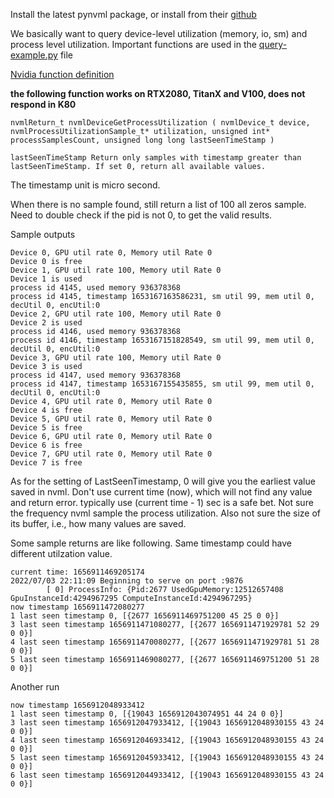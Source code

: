 Install the latest pynvml package, or install from their [github](https://github.com/gpuopenanalytics/pynvml)

We basically want to query device-level utilization (memory, io, sm) and process level utilization. Important functions are used in the [query-example.py](./query_example.py) file


[Nvidia function definition](https://docs.nvidia.com/deploy/nvml-api/group__nvmlGridQueries.html#group__nvmlGridQueries_1gb0ea5236f5e69e63bf53684a11c233bd)

**the following function works on RTX2080, TitanX and V100, does not respond in K80**

```
nvmlReturn_t nvmlDeviceGetProcessUtilization ( nvmlDevice_t device, nvmlProcessUtilizationSample_t* utilization, unsigned int* processSamplesCount, unsigned long long lastSeenTimeStamp ) 
```

```
lastSeenTimeStamp Return only samples with timestamp greater than lastSeenTimeStamp. If set 0, return all available values.
```
The timestamp unit is micro second.

When there is no sample found, still return a list of 100 all zeros sample. Need to double check if the pid is not 0, to get the valid results.

Sample outputs
```
Device 0, GPU util rate 0, Memory util Rate 0
Device 0 is free
Device 1, GPU util rate 100, Memory util Rate 0
Device 1 is used
process id 4145, used memory 936378368
process id 4145, timestamp 1653167163586231, sm util 99, mem util 0, decUtil 0, encUtil:0
Device 2, GPU util rate 100, Memory util Rate 0
Device 2 is used
process id 4146, used memory 936378368
process id 4146, timestamp 1653167151828549, sm util 99, mem util 0, decUtil 0, encUtil:0
Device 3, GPU util rate 100, Memory util Rate 0
Device 3 is used
process id 4147, used memory 936378368
process id 4147, timestamp 1653167155435855, sm util 99, mem util 0, decUtil 0, encUtil:0
Device 4, GPU util rate 0, Memory util Rate 0
Device 4 is free
Device 5, GPU util rate 0, Memory util Rate 0
Device 5 is free
Device 6, GPU util rate 0, Memory util Rate 0
Device 6 is free
Device 7, GPU util rate 0, Memory util Rate 0
Device 7 is free

```

As for the setting of LastSeenTimestamp, 0 will give you the earliest value saved in nvml. Don't use current time (now), which will not find any value and return error. typically use (current time - 1) sec is a safe bet.  Not sure the frequency nvml sample the process utilization. Also not sure the size of its buffer, i.e., how many values are saved. 

Some sample returns are like following. Same timestamp could have different utilzation value.
```
current time: 1656911469205174
2022/07/03 22:11:09 Beginning to serve on port :9876
        [ 0] ProcessInfo: {Pid:2677 UsedGpuMemory:12512657408 GpuInstanceId:4294967295 ComputeInstanceId:4294967295}
now timestamp 1656911472080277
1 last seen timestamp 0, [{2677 1656911469751200 45 25 0 0}]
3 last seen timestamp 1656911471080277, [{2677 1656911471929781 52 29 0 0}]
4 last seen timestamp 1656911470080277, [{2677 1656911471929781 51 28 0 0}]
5 last seen timestamp 1656911469080277, [{2677 1656911469751200 51 28 0 0}]
```

Another run 
```
now timestamp 1656912048933412
1 last seen timestamp 0, [{19043 1656912043074951 44 24 0 0}]
3 last seen timestamp 1656912047933412, [{19043 1656912048930155 43 24 0 0}]
4 last seen timestamp 1656912046933412, [{19043 1656912048930155 43 24 0 0}]
5 last seen timestamp 1656912045933412, [{19043 1656912048930155 43 24 0 0}]
6 last seen timestamp 1656912044933412, [{19043 1656912048930155 43 24 0 0}]
```
